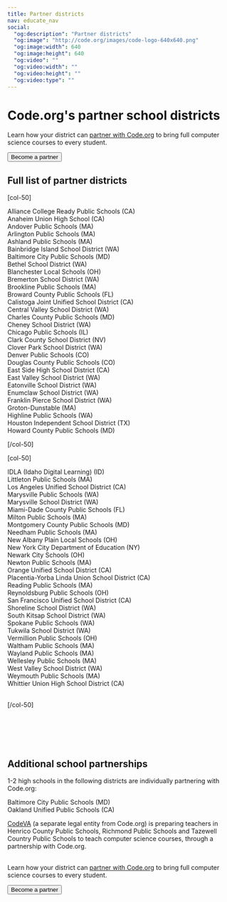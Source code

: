 ```yaml
---
title: Partner districts
nav: educate_nav
social:
  "og:description": "Partner districts"
  "og:image": "http://code.org/images/code-logo-640x640.png"
  "og:image:width": 640
  "og:image:height": 640
  "og:video": ""
  "og:video:width": ""
  "og:video:height": ""
  "og:video:type": ""
---
```

# Code.org's partner school districts

Learn how your district can [partner with Code.org](/educate/districts) to bring full computer science courses to every student.

[<button>Become a partner</button>](/educate/districts)

## Full list of partner districts


[col-50]

Alliance College Ready Public Schools (CA) </br>
Anaheim Union High School (CA) </br>
Andover Public Schools (MA) </br>
Arlington Public Schools (MA) </br>
Ashland Public Schools (MA) </br>
Bainbridge Island School District (WA) </br>
Baltimore City Public Schools (MD) </br>
Bethel School District (WA) </br>
Blanchester Local Schools (OH) </br>
Bremerton School District (WA) </br>
Brookline Public Schools (MA) </br>
Broward County Public Schools (FL) </br>
Calistoga Joint Unified School District (CA) </br>
Central Valley School District (WA) </br>
Charles County Public Schools (MD) </br>
Cheney School District (WA) </br>
Chicago	Public Schools (IL) </br>
Clark County School District (NV) </br>
Clover Park School District	 (WA) </br>
Denver Public Schools (CO) </br>
Douglas County Public Schools (CO) </br>
East Side High School District (CA) </br>
East Valley School District (WA) </br>
Eatonville School District (WA) </br>
Enumclaw School District (WA) </br>
Franklin Pierce School District (WA) </br>
Groton-Dunstable (MA) </br>
Highline Public Schools (WA) </br>
Houston Independent School District (TX) </br>
Howard County Public Schools (MD) </br>

[/col-50]


[col-50]

IDLA (Idaho Digital Learning) (ID) </br>
Littleton Public Schools (MA) </br>
Los Angeles Unified School District (CA) </br>
Marysville Public Schools (WA) </br>
Marysville School District (WA) </br>
Miami-Dade County Public Schools (FL) </br>
Milton Public Schools (MA) </br>
Montgomery County Public Schools (MD) </br>
Needham Public Schools (MA) </br>
New Albany Plain Local Schools (OH) </br>
New York City Department of Education (NY) </br>
Newark City Schools (OH) </br>
Newton Public Schools (MA) </br>
Orange Unified School District (CA) </br>
Placentia-Yorba Linda Union School District (CA) </br>
Reading Public Schools (MA) </br>
Reynoldsburg Public Schools (OH) </br>
San Francisco Unified School District (CA) </br>
Shoreline School District (WA) </br>
South Kitsap School District (WA) </br>
Spokane Public Schools (WA) </br>
Tukwila School District (WA) </br>
Vermillion Public Schools (OH) </br>
Waltham Public Schools (MA) </br>
Wayland Public Schools (MA) </br>
Wellesley Public Schools (MA) </br>
West Valley School District (WA) </br>
Weymouth Public Schools (MA) </br>
Whittier Union High School District (CA) 
<br/>
<br/>

[/col-50]

<br/>
<br/>
<br/>
<br/>

## Additional school partnerships

1-2 high schools in the following districts are individually partnering with Code.org:

Baltimore City Public Schools (MD)<br />
Oakland Unified Public Schools (CA)<br />



[CodeVA](http://codevirginia.org) (a separate legal entity from Code.org) is preparing teachers in Henrico County Public Schools, Richmond Public Schools and Tazewell Country Public Schools to teach computer science courses, through a partnership with Code.org.
<br />
<br />


Learn how your district can [partner with Code.org](/educate/districts) to bring full computer science courses to every student.

[<button>Become a partner</button>](/educate/districts)
